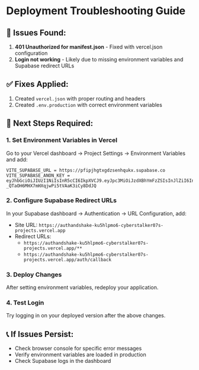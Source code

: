 # Deployment Troubleshooting Guide

## 🚨 Issues Found:
1. **401 Unauthorized for manifest.json** - Fixed with vercel.json configuration
2. **Login not working** - Likely due to missing environment variables and Supabase redirect URLs

## ✅ Fixes Applied:
1. Created `vercel.json` with proper routing and headers
2. Created `.env.production` with correct environment variables

## 🔧 Next Steps Required:

### 1. Set Environment Variables in Vercel
Go to your Vercel dashboard → Project Settings → Environment Variables and add:
```
VITE_SUPABASE_URL = https://pfipjhgtxgdzsenhqukx.supabase.co
VITE_SUPABASE_ANON_KEY = eyJhbGciOiJIUzI1NiIsInR5cCI6IkpXVCJ9.eyJpc3MiOiJzdXBhYmFzZSIsInJlZiI6InBmaXBqaGd0eGdkenNlbmhxdWt4Iiwicm9sZSI6ImFub24iLCJpYXQiOjE3MzY4OTA1MzUsImV4cCI6MjA1MjQ2NjUzNX0.XAfv8GwV-_QTaOH6MHX7mHXqjwPi5tVAaK3iCy8DdJQ
```

### 2. Configure Supabase Redirect URLs
In your Supabase dashboard → Authentication → URL Configuration, add:
- Site URL: `https://authandshake-ku5hlpmo6-cyberstalker07s-projects.vercel.app`
- Redirect URLs: 
  - `https://authandshake-ku5hlpmo6-cyberstalker07s-projects.vercel.app/**`
  - `https://authandshake-ku5hlpmo6-cyberstalker07s-projects.vercel.app/auth/callback`

### 3. Deploy Changes
After setting environment variables, redeploy your application.

### 4. Test Login
Try logging in on your deployed version after the above changes.

## 📞 If Issues Persist:
- Check browser console for specific error messages
- Verify environment variables are loaded in production
- Check Supabase logs in the dashboard